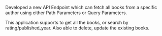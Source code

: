 Developed a new API Endpoint which can fetch all books from a specific author using either Path Parameters or Query Parameters.

This application supports to get all the books, or search by rating/published_year. Also able to delete, update the existing books.


 